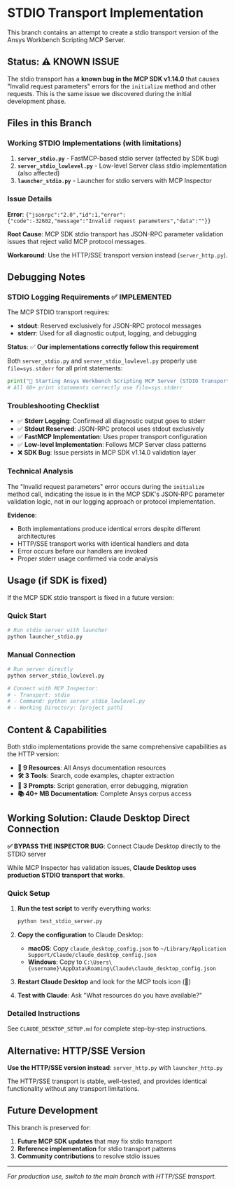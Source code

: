 # STDIO Transport Implementation

This branch contains an attempt to create a stdio transport version of the Ansys Workbench Scripting MCP Server.

## Status: ⚠️ KNOWN ISSUE

The stdio transport has a **known bug in the MCP SDK v1.14.0** that causes "Invalid request parameters" errors for the `initialize` method and other requests. This is the same issue we discovered during the initial development phase.

## Files in this Branch

### Working STDIO Implementations (with limitations)
1. **`server_stdio.py`** - FastMCP-based stdio server (affected by SDK bug)
2. **`server_stdio_lowlevel.py`** - Low-level Server class stdio implementation (also affected)
3. **`launcher_stdio.py`** - Launcher for stdio servers with MCP Inspector

### Issue Details

**Error**: `{"jsonrpc":"2.0","id":1,"error":{"code":-32602,"message":"Invalid request parameters","data":""}}`

**Root Cause**: MCP SDK stdio transport has JSON-RPC parameter validation issues that reject valid MCP protocol messages.

**Workaround**: Use the HTTP/SSE transport version instead (`server_http.py`).

## Debugging Notes

### STDIO Logging Requirements ✅ IMPLEMENTED

The MCP STDIO transport requires:
- **stdout**: Reserved exclusively for JSON-RPC protocol messages
- **stderr**: Used for all diagnostic output, logging, and debugging

**Status**: ✅ **Our implementations correctly follow this requirement**

Both `server_stdio.py` and `server_stdio_lowlevel.py` properly use `file=sys.stderr` for all print statements:

```python
print("🚀 Starting Ansys Workbench Scripting MCP Server (STDIO Transport)", file=sys.stderr)
# All 60+ print statements correctly use file=sys.stderr
```

### Troubleshooting Checklist

- ✅ **Stderr Logging**: Confirmed all diagnostic output goes to stderr
- ✅ **Stdout Reserved**: JSON-RPC protocol uses stdout exclusively
- ✅ **FastMCP Implementation**: Uses proper transport configuration
- ✅ **Low-level Implementation**: Follows MCP Server class patterns
- ❌ **SDK Bug**: Issue persists in MCP SDK v1.14.0 validation layer

### Technical Analysis

The "Invalid request parameters" error occurs during the `initialize` method call, indicating the issue is in the MCP SDK's JSON-RPC parameter validation logic, not in our logging approach or protocol implementation.

**Evidence**:
- Both implementations produce identical errors despite different architectures
- HTTP/SSE transport works with identical handlers and data
- Error occurs before our handlers are invoked
- Proper stderr usage confirmed via code analysis

## Usage (if SDK is fixed)

If the MCP SDK stdio transport is fixed in a future version:

### Quick Start
```bash
# Run stdio server with launcher
python launcher_stdio.py
```

### Manual Connection
```bash
# Run server directly
python server_stdio_lowlevel.py

# Connect with MCP Inspector:
# - Transport: stdio
# - Command: python server_stdio_lowlevel.py
# - Working Directory: [project path]
```

## Content & Capabilities

Both stdio implementations provide the same comprehensive capabilities as the HTTP version:

- **📄 9 Resources**: All Ansys documentation resources
- **🛠️ 3 Tools**: Search, code examples, chapter extraction
- **🎯 3 Prompts**: Script generation, error debugging, migration
- **📚 40+ MB Documentation**: Complete Ansys corpus access

## Working Solution: Claude Desktop Direct Connection

**✅ BYPASS THE INSPECTOR BUG**: Connect Claude Desktop directly to the STDIO server

While MCP Inspector has validation issues, **Claude Desktop uses production STDIO transport that works**.

### Quick Setup

1. **Run the test script** to verify everything works:
   ```bash
   python test_stdio_server.py
   ```

2. **Copy the configuration** to Claude Desktop:
   - **macOS**: Copy `claude_desktop_config.json` to `~/Library/Application Support/Claude/claude_desktop_config.json`
   - **Windows**: Copy to `C:\Users\{username}\AppData\Roaming\Claude\claude_desktop_config.json`

3. **Restart Claude Desktop** and look for the MCP tools icon (🔧)

4. **Test with Claude**: Ask "What resources do you have available?"

### Detailed Instructions

See `CLAUDE_DESKTOP_SETUP.md` for complete step-by-step instructions.

## Alternative: HTTP/SSE Version

**Use the HTTP/SSE version instead**: `server_http.py` with `launcher_http.py`

The HTTP/SSE transport is stable, well-tested, and provides identical functionality without any transport limitations.

## Future Development

This branch is preserved for:
1. **Future MCP SDK updates** that may fix stdio transport
2. **Reference implementation** for stdio transport patterns
3. **Community contributions** to resolve stdio issues

---

*For production use, switch to the main branch with HTTP/SSE transport.*